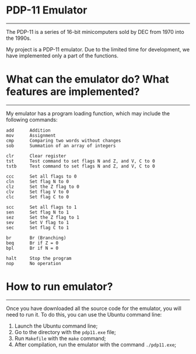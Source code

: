 # PDP-11 Emulator
---
The PDP-11 is a series of 16-bit minicomputers sold by DEC from 1970 into the 1990s.

My project is a PDP-11 emulator. Due to the limited time for development, we have implemented only a part of the functions.

# What can the emulator do? What features are implemented?
---
My emulator has a program loading function, which may include the following commands:

~~~
add      Addition
mov      Assignment
cmp      Comparing two words without changes
sob      Summation of an array of integers

clr      Clear register
tst      Test command to set flags N and Z, and V, C to 0
tstb     Test command to set flags N and Z, and V, C to 0

ccc      Set all flags to 0
cln      Set flag N to 0
clz      Set the Z flag to 0
clv      Set flag V to 0
clc      Set flag C to 0

scc      Set all flags to 1
sen      Set flag N to 1
sez      Set the Z flag to 1
sev      Set V flag to 1
sec      Set flag C to 1

br       Br (Branching)
beq      Br if Z = 0
bpl      Br if N = 0

halt     Stop the program
nop      No operation

~~~
# How to run emulator?
---
Once you have downloaded all the source code for the emulator, you will need to run it. To do this, you can use the Ubuntu command line:

1. Launch the Ubuntu command line;
2. Go to the directory with the `pdp11.exe` file;
3. Run `Makefile` with the `make` command;
4. After compilation, run the emulator with the command `./pdp11.exe`;

